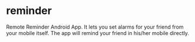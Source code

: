 reminder
========

Remote Reminder Android App. It lets you set alarms for your friend from your mobile itself. The app will remind your friend in his/her mobile directly.

